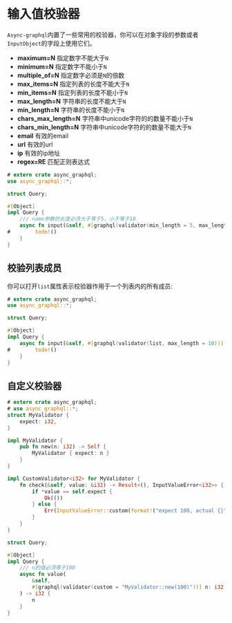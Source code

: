 # 输入值校验器

`Async-graphql`内置了一些常用的校验器，你可以在对象字段的参数或者`InputObject`的字段上使用它们。

- **maximum=N** 指定数字不能大于`N`
- **minimum=N** 指定数字不能小于`N`
- **multiple_of=N** 指定数字必须是`N`的倍数
- **max_items=N** 指定列表的长度不能大于`N`
- **min_items=N** 指定列表的长度不能小于`N`
- **max_length=N** 字符串的长度不能大于`N`
- **min_length=N** 字符串的长度不能小于`N`
- **chars_max_length=N** 字符串中unicode字符的的数量不能小于`N`
- **chars_min_length=N** 字符串中unicode字符的的数量不能大于`N`
- **email** 有效的email
- **url** 有效的url
- **ip** 有效的ip地址
- **regex=RE** 匹配正则表达式

```rust
# extern crate async_graphql;
use async_graphql::*;

struct Query;

#[Object]
impl Query {
    /// name参数的长度必须大于等于5，小于等于10
    async fn input(&self, #[graphql(validator(min_length = 5, max_length = 10))] name: String) -> Result<i32> {
#        todo!()    
    }
}
```

## 校验列表成员

你可以打开`list`属性表示校验器作用于一个列表内的所有成员:

```rust
# extern crate async_graphql;
use async_graphql::*;

struct Query;

#[Object]
impl Query {
    async fn input(&self, #[graphql(validator(list, max_length = 10))] names: Vec<String>) -> Result<i32> {
#        todo!()
    }
}
```

## 自定义校验器

```rust
# extern crate async_graphql;
# use async_graphql::*;
struct MyValidator {
    expect: i32,
}

impl MyValidator {
    pub fn new(n: i32) -> Self {
        MyValidator { expect: n }
    }
}

impl CustomValidator<i32> for MyValidator {
    fn check(&self, value: &i32) -> Result<(), InputValueError<i32>> {
        if *value == self.expect {
            Ok(())
        } else {
            Err(InputValueError::custom(format!("expect 100, actual {}", value)))
        }
    }
}

struct Query;

#[Object]
impl Query {
    /// n的值必须等于100
    async fn value(
        &self,
        #[graphql(validator(custom = "MyValidator::new(100)"))] n: i32,
    ) -> i32 {
        n
    }
}
```
